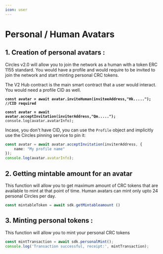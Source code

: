 ```yaml
---
icon: user
---
```


# Personal / Human Avatars

## 1. Creation of personal avatars :&#x20;

Circles v2.0 will allow you to join the network as a human with a token ERC 1155 standard. You would have a profile and would require to be invited to join the network and start minting personal CRC tokens.

The V2 Hub contract is the main smart contract that a user would interact. You would need a profile CID as well.

<pre class="language-typescript" data-overflow="wrap"><code class="lang-typescript"><strong>const avatar = await avatar.inviteHuman(inviteeAddress,"Hk.....");        //CID required
</strong><strong>
</strong><strong>const avatar = await avatar.acceptInvitation(inviterAddress,"Qm.....");
</strong>console.log(avatar.avatarInfo);
</code></pre>

Incase, you don't have CID, you can use the `Profile` object and implicitly use the Circles pinning service to pin it:

```typescript
const avatar = await avatar.acceptInvitation(inviterAddress, {
    name: "My profile name"
});
console.log(avatar.avatarInfo);
```

## 2. Getting mintable amount for an avatar

This function will allow you to get maximum amount of CRC tokens that are available to mint at that point of time. Human avatars can mint only upto 24 personal Circles per day.

```typescript
const mintableToken = await sdk.getMintableamount ()
```

## 3. Minting personal tokens :&#x20;

This function will allow you to mint your personal CRC tokens

```typescript
const mintTransaction = await sdk.personalMint();
console.log('Transaction successful, receipt:', mintTransaction);
```



